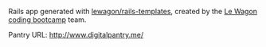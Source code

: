 Rails app generated with [lewagon/rails-templates](https://github.com/lewagon/rails-templates), created by the [Le Wagon coding bootcamp](https://www.lewagon.com) team.

Pantry URL: http://www.digitalpantry.me/
